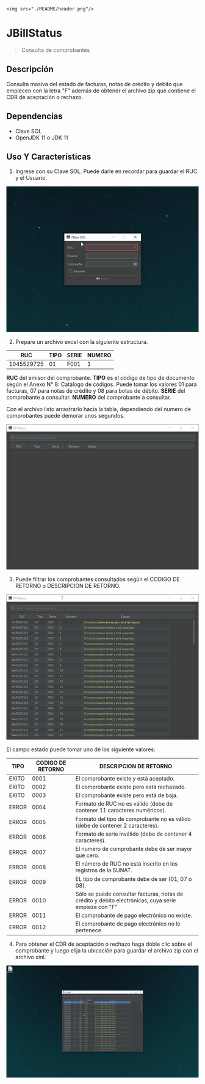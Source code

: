 ```
<img src="./README/header.png"/>
```

# JBillStatus

> Consulta de comprobantes

## Descripción

Consulta masiva del estado de facturas, notas de crédito y debito que empiecen con la letra "F" además de obtener el archivo zip que contiene el CDR de aceptación o rechazo.

## Dependencias

- Clave SOL
- OpenJDK 11 o JDK 11

## Uso Y Características

1. Ingrese con su Clave SOL. Puede darle en recordar para guardar el RUC y el Usuario.

![image_1](https://github.com/nthny/JBillStatus/blob/master/screenshots/img_1.gif?raw=true)

2. Prepare un archivo excel con la siguiente estructura.

| RUC        | TIPO | SERIE | NUMERO |
| ---------- | ---- | ----- | ------ |
| 1045529725 | 01   | F001  | 1      |

**RUC** del emisor del comprobante.
**TIPO** es el código de tipo de documento según el Anexo N° 8: Catálogo de códigos. Puede tomar los valores 01 para facturas, 07 para notas de crédito y 08 para botas de débito.
**SERIE** del comprobante  a consultar.
**NUMERO** del comprobante a consultar.

Con el archivo listo arrastrarlo hacia la tabla, dependiendo del numero de comprobantes puede demorar unos segundos.
      
![image_2](https://github.com/nthny/JBillStatus/blob/master/screenshots/img_2.gif?raw=true)

3. Puede filtrar los comprobantes consultados según el CODIGO DE RETORNO o DESCRIPCION DE RETORNO.

![image_3](https://github.com/nthny/JBillStatus/blob/master/screenshots/img_3.gif?raw=true)

El campo estado puede tomar uno de los siguiente valores:

| TIPO  | CODIGO DE RETORNO | DESCRIPCION DE RETORNO                                       |
| ----- | ----------------- | ------------------------------------------------------------ |
| EXITO | 0001              | El comprobante existe y está aceptado.                       |
| EXITO | 0002              | El comprobante existe pero está rechazado.                   |
| EXITO | 0003              | El comprobante existe pero está de baja.                     |
| ERROR | 0004              | Formato de RUC no es válido (debe de contener 11 caracteres numéricos). |
| ERROR | 0005              | Formato del tipo de comprobante no es válido (debe de contener 2 caracteres). |
| ERROR | 0006              | Formato de serie inválido (debe de contener 4 caracteres).   |
| ERROR | 0007              | El numero de comprobante debe de ser mayor que cero.         |
| ERROR | 0008              | El número de RUC no está inscrito en los registros de la SUNAT. |
| ERROR | 0009              | EL tipo de comprobante debe de ser (01, 07 o 08).            |
| ERROR | 0010              | Sólo se puede consultar facturas, notas de crédito y debito electrónicas, cuya serie empieza con "F" |
| ERROR | 0011              | El comprobante de pago electrónico no existe.                |
| ERROR | 0012              | El comprobante de pago electrónico no le pertenece.          |

4. Para obtener el CDR de aceptación o rechazo haga doble clic sobre el comprobante y luego elija la ubicación para guardar el archivo zip con el archivo xml. 

![image_4](https://github.com/nthny/JBillStatus/blob/master/screenshots/img_4.gif?raw=true)